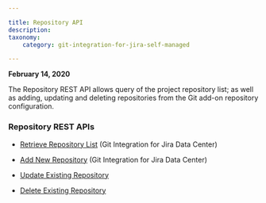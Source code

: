 ```yaml
---

title: Repository API
description:
taxonomy:
    category: git-integration-for-jira-self-managed

---
```

**February 14, 2020**

The Repository REST API allows query of the project repository list; as well as adding, updating and deleting repositories from the Git add-on repository configuration.

### Repository REST APIs

*   [Retrieve Repository List](/git-integration-for-jira-self-managed/retrieve-repository-list/) (Git Integration for Jira Data Center)

*   [Add New Repository](/git-integration-for-jira-self-managed/add-new-repository/) (Git Integration for Jira Data Center)

*   [Update Existing Repository](/git-integration-for-jira-self-managed/update-existing-repository/)

*   [Delete Existing Repository](/git-integration-for-jira-self-managed/delete-existing-repository/)